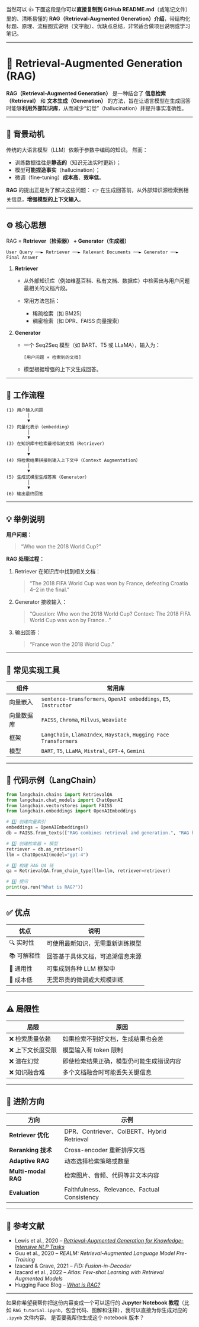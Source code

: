 当然可以 👍
下面这段是你可以**直接复制到 GitHub README.md**（或笔记文件）里的、清晰易懂的 **RAG（Retrieval-Augmented Generation）介绍**，带结构化标题、原理、流程图式说明（文字版）、优缺点总结，非常适合做项目说明或学习笔记。

---

# 🧩 Retrieval-Augmented Generation (RAG)

**RAG（Retrieval-Augmented Generation）** 是一种结合了 **信息检索（Retrieval）** 和 **文本生成（Generation）** 的方法，旨在让语言模型在生成回答时能够**利用外部知识库**，从而减少“幻觉”（hallucination）并提升事实准确性。

---

## 🧠 背景动机

传统的大语言模型（LLM）依赖于参数中编码的知识。
然而：

* 训练数据往往是**静态的**（知识无法实时更新）；
* 模型**可能捏造事实**（hallucination）；
* 微调（fine-tuning）**成本高**、**效率低**。

**RAG** 的提出正是为了解决这些问题：
👉 在生成回答前，从外部知识源检索到相关信息，**增强模型的上下文输入**。

---

## ⚙️ 核心思想

RAG = **Retriever（检索器） + Generator（生成器）**

```
User Query ──► Retriever ──► Relevant Documents ──► Generator ──► Final Answer
```

1. **Retriever**

   * 从外部知识库（例如维基百科、私有文档、数据库）中检索出与用户问题最相关的文档片段。
   * 常用方法包括：

     * 稀疏检索（如 BM25）
     * 稠密检索（如 DPR、FAISS 向量搜索）

2. **Generator**

   * 一个 Seq2Seq 模型（如 BART、T5 或 LLaMA），输入为：

     ```
     [用户问题 + 检索到的文档]
     ```
   * 模型根据增强的上下文生成回答。

---

## 🔄 工作流程

```
(1) 用户输入问题
        │
        ▼
(2) 向量化表示（embedding）
        │
        ▼
(3) 在知识库中检索最相似的文档（Retriever）
        │
        ▼
(4) 将检索结果拼接到输入上下文中（Context Augmentation）
        │
        ▼
(5) 生成式模型生成答案（Generator）
        │
        ▼
(6) 输出最终回答
```

---

## 💡 举例说明

**用户问题：**

> “Who won the 2018 World Cup?”

**RAG 处理过程：**

1. Retriever 在知识库中找到相关文档：

   > “The 2018 FIFA World Cup was won by France, defeating Croatia 4–2 in the final.”
2. Generator 接收输入：

   > “Question: Who won the 2018 World Cup? Context: The 2018 FIFA World Cup was won by France...”
3. 输出回答：

   > “France won the 2018 World Cup.”

---

## 🧰 常见实现工具

| 组件    | 常用库                                                                |
| ----- | ------------------------------------------------------------------ |
| 向量嵌入  | `sentence-transformers`, `OpenAI embeddings`, `E5`, `Instructor`   |
| 向量数据库 | `FAISS`, `Chroma`, `Milvus`, `Weaviate`                            |
| 框架    | `LangChain`, `LlamaIndex`, `Haystack`, `Hugging Face Transformers` |
| 模型    | `BART`, `T5`, `LLaMA`, `Mistral`, `GPT-4`, `Gemini`                |

---

## 🧪 代码示例（LangChain）

```python
from langchain.chains import RetrievalQA
from langchain.chat_models import ChatOpenAI
from langchain.vectorstores import FAISS
from langchain.embeddings import OpenAIEmbeddings

# 1️⃣ 创建向量索引
embeddings = OpenAIEmbeddings()
db = FAISS.from_texts(["RAG combines retrieval and generation.", "RAG helps reduce hallucinations."], embeddings)

# 2️⃣ 创建检索器 + 模型
retriever = db.as_retriever()
llm = ChatOpenAI(model="gpt-4")

# 3️⃣ 构建 RAG QA 链
qa = RetrievalQA.from_chain_type(llm=llm, retriever=retriever)

# 4️⃣ 提问
print(qa.run("What is RAG?"))
```

---

## ✅ 优点

| 优点      | 说明               |
| ------- | ---------------- |
| 🔍 实时性  | 可使用最新知识，无需重新训练模型 |
| 📚 可解释性 | 回答基于具体文档，可追溯信息来源 |
| 🧩 通用性  | 可集成到各种 LLM 框架中   |
| 💸 成本低  | 无需昂贵的微调或大规模训练    |

---

## ⚠️ 局限性

| 局限        | 原因                   |
| --------- | -------------------- |
| ❌ 检索质量依赖  | 如果检索不到好文档，生成结果也会差    |
| ❌ 上下文长度受限 | 模型输入有 token 限制       |
| ❌ 潜在幻觉    | 即使检索结果正确，模型仍可能生成错误内容 |
| ❌ 知识融合难   | 多个文档融合时可能丢失关键信息      |

---

## 🚀 进阶方向

| 方向                  | 示例                                         |
| ------------------- | ------------------------------------------ |
| **Retriever 优化**    | DPR、Contriever、ColBERT、Hybrid Retrieval    |
| **Reranking 技术**    | Cross-encoder 重新排序文档                       |
| **Adaptive RAG**    | 动态选择检索策略或数量                                |
| **Multi-modal RAG** | 检索图片、音频、代码等非文本内容                           |
| **Evaluation**      | Faithfulness、Relevance、Factual Consistency |

---

## 📄 参考文献

* Lewis et al., 2020 – [*Retrieval-Augmented Generation for Knowledge-Intensive NLP Tasks*](https://arxiv.org/abs/2005.11401)
* Guu et al., 2020 – *REALM: Retrieval-Augmented Language Model Pre-Training*
* Izacard & Grave, 2021 – *FiD: Fusion-in-Decoder*
* Izacard et al., 2022 – *Atlas: Few-shot Learning with Retrieval Augmented Models*
* Hugging Face Blog – [*What is RAG?*](https://huggingface.co/blog/rag)

---

如果你希望我帮你把这份内容变成一个可以运行的 **Jupyter Notebook 教程**（比如 `RAG_tutorial.ipynb`，包含代码、图解和注释），我可以直接为你生成对应的 `.ipynb` 文件内容。
是否要我帮你生成这个 notebook 版本？
